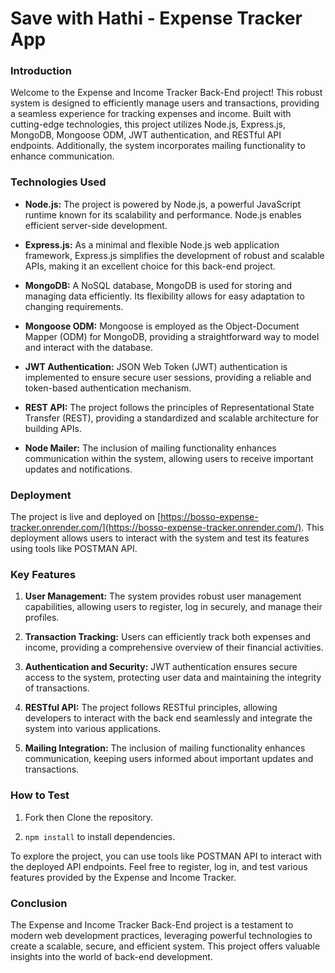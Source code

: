 # Save with Hathi - Expense Tracker App
  
  </div>



### Introduction

Welcome to the Expense and Income Tracker Back-End project! This robust system is designed to efficiently manage users and transactions, providing a seamless experience for tracking expenses and income. Built with cutting-edge technologies, this project utilizes Node.js, Express.js, MongoDB, Mongoose ODM, JWT authentication, and RESTful API endpoints. Additionally, the system incorporates mailing functionality to enhance communication.

### Technologies Used

- **Node.js:** The project is powered by Node.js, a powerful JavaScript runtime known for its scalability and performance. Node.js enables efficient server-side development.

- **Express.js:** As a minimal and flexible Node.js web application framework, Express.js simplifies the development of robust and scalable APIs, making it an excellent choice for this back-end project.

- **MongoDB:** A NoSQL database, MongoDB is used for storing and managing data efficiently. Its flexibility allows for easy adaptation to changing requirements.

- **Mongoose ODM:** Mongoose is employed as the Object-Document Mapper (ODM) for MongoDB, providing a straightforward way to model and interact with the database.

- **JWT Authentication:** JSON Web Token (JWT) authentication is implemented to ensure secure user sessions, providing a reliable and token-based authentication mechanism.

- **REST API:** The project follows the principles of Representational State Transfer (REST), providing a standardized and scalable architecture for building APIs.

- **Node Mailer:** The inclusion of mailing functionality enhances communication within the system, allowing users to receive important updates and notifications.

### Deployment

The project is live and deployed on [https://bosso-expense-tracker.onrender.com/](https://bosso-expense-tracker.onrender.com/). This deployment allows users to interact with the system and test its features using tools like POSTMAN API.

### Key Features

1. **User Management:** The system provides robust user management capabilities, allowing users to register, log in securely, and manage their profiles.

2. **Transaction Tracking:** Users can efficiently track both expenses and income, providing a comprehensive overview of their financial activities.

3. **Authentication and Security:** JWT authentication ensures secure access to the system, protecting user data and maintaining the integrity of transactions.

4. **RESTful API:** The project follows RESTful principles, allowing developers to interact with the back end seamlessly and integrate the system into various applications.

5. **Mailing Integration:** The inclusion of mailing functionality enhances communication, keeping users informed about important updates and transactions.

### How to Test
1. Fork then Clone the repository.

2. `npm install` to install dependencies.

To explore the project, you can use tools like POSTMAN API to interact with the deployed API endpoints. Feel free to register, log in, and test various features provided by the Expense and Income Tracker.

### Conclusion

The Expense and Income Tracker Back-End project is a testament to modern web development practices, leveraging powerful technologies to create a scalable, secure, and efficient system. This project offers valuable insights into the world of back-end development.







